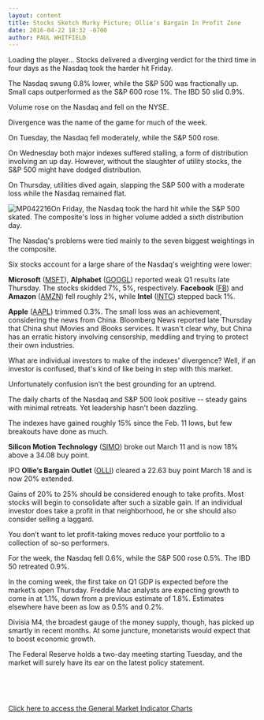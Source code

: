 ```yaml
---
layout: content
title: Stocks Sketch Murky Picture; Ollie's Bargain In Profit Zone
date: 2016-04-22 18:32 -0700
author: PAUL WHITFIELD
---
```






Loading the player...
Stocks delivered a diverging verdict for the third time in four days as the Nasdaq took the harder hit Friday.


The Nasdaq swung 0.8% lower, while the S&P 500 was fractionally up. Small caps outperformed as the S&P 600 rose 1%. The IBD 50 slid 0.9%.


Volume rose on the Nasdaq and fell on the NYSE.


Divergence was the name of the game for much of the week.


On Tuesday, the Nasdaq fell moderately, while the S&P 500 rose.


On Wednesday both major indexes suffered stalling, a form of distribution involving an up day. However, without the slaughter of utility stocks, the S&P 500 might have dodged distribution.


On Thursday, utilities dived again, slapping the S&P 500 with a moderate loss while the Nasdaq remained flat.


![MP042216](https://www.investors.com/wp-content/uploads/2016/04/MP042216-485x1024.jpg)On Friday, the Nasdaq took the hard hit while the S&P 500 skated. The composite's loss in higher volume added a sixth distribution day.


The Nasdaq's problems were tied mainly to the seven biggest weightings in the composite.


Six stocks account for a large share of the Nasdaq's weighting were lower:


**Microsoft** ([MSFT](https://research.investors.com/quote.aspx?symbol=MSFT)), **Alphabet** ([GOOGL](https://research.investors.com/quote.aspx?symbol=GOOGL)) reported weak Q1 results late Thursday. The stocks skidded 7%, 5%, respectively. **Facebook** ([FB](https://research.investors.com/quote.aspx?symbol=FB)) and **Amazon** ([AMZN](https://research.investors.com/quote.aspx?symbol=AMZN)) fell roughly 2%, while **Intel** ([INTC](https://research.investors.com/quote.aspx?symbol=INTC)) stepped back 1%.


**Apple** ([AAPL](https://research.investors.com/quote.aspx?symbol=AAPL)) trimmed 0.3%. The small loss was an achievement, considering the news from China. Bloomberg News reported late Thursday that China shut iMovies and iBooks services. It wasn't clear why, but China has an erratic history involving censorship, meddling and trying to protect their own industries.


What are individual investors to make of the indexes' divergence? Well, if an investor is confused, that's kind of like being in step with this market.


Unfortunately confusion isn’t the best grounding for an uptrend.


The daily charts of the Nasdaq and S&P 500 look positive -- steady gains with minimal retreats. Yet leadership hasn't been dazzling.


The indexes have gained roughly 15% since the Feb. 11 lows, but few breakouts have done as much.


**Silicon Motion Technology** ([SIMO](https://research.investors.com/quote.aspx?symbol=SIMO)) broke out March 11 and is now 18% above a 34.08 buy point.


IPO **Ollie’s Bargain Outlet** ([OLLI](https://research.investors.com/quote.aspx?symbol=OLLI)) cleared a 22.63 buy point March 18 and is now 20% extended.


Gains of 20% to 25% should be considered enough to take profits. Most stocks will begin to consolidate after such a sizable gain. If an individual investor does take a profit in that neighborhood, he or she should also consider selling a laggard.


You don’t want to let profit-taking moves reduce your portfolio to a collection of so-so performers.


For the week, the Nasdaq fell 0.6%, while the S&P 500 rose 0.5%. The IBD 50 retreated 0.9%.


In the coming week, the first take on Q1 GDP is expected before the market’s open Thursday. Freddie Mac analysts are expecting growth to come in at 1.1%, down from a previous estimate of 1.8%. Estimates elsewhere have been as low as 0.5% and 0.2%.


Divisia M4, the broadest gauge of the money supply, though, has picked up smartly in recent months. At some juncture, monetarists would expect that to boost economic growth.


The Federal Reserve holds a two-day meeting starting Tuesday, and the market will surely have its ear on the latest policy statement.


 


 


[Click here to access the General Market Indicator Charts](https://www.investors.com/wp-content/uploads/2016/04/GMI_042516.pdf)




